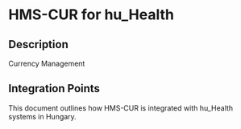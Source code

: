 # HMS-CUR for hu_Health

## Description

Currency Management

## Integration Points

This document outlines how HMS-CUR is integrated with hu_Health systems in Hungary.
